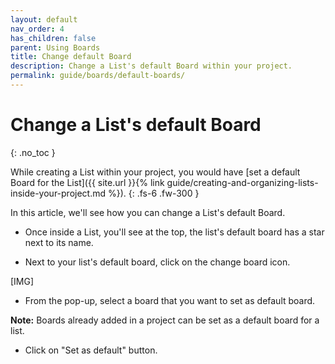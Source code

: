 ```yaml
---
layout: default
nav_order: 4
has_children: false
parent: Using Boards
title: Change default Board
description: Change a List's default Board within your project.
permalink: guide/boards/default-boards/
---
```

# Change a List's default Board
{: .no_toc }

While creating a List within your project, you would have [set a default Board for the List]({{ site.url }}{% link guide/creating-and-organizing-lists-inside-your-project.md %}).
{: .fs-6 .fw-300 }

In this article, we'll see how you can change a List's default Board.

- Once inside a List, you'll see at the top, the list's default board has a star next to its name.

- Next to your list's default board, click on the change board icon.

[IMG]

- From the pop-up, select a board that you want to set as default board.

__Note:__ Boards already added in a project can be set as a default board for a list.

- Click on "Set as default" button.


